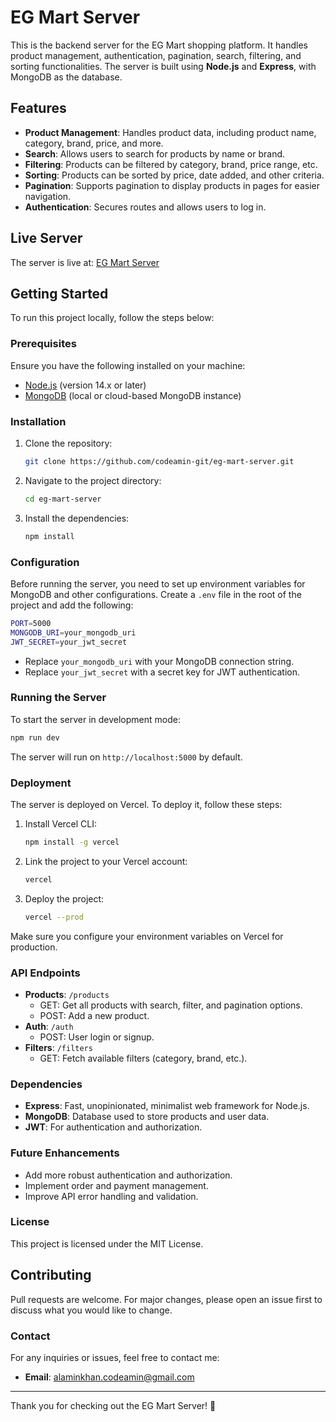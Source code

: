 # EG Mart Server

This is the backend server for the EG Mart shopping platform. It handles product management, authentication, pagination, search, filtering, and sorting functionalities. The server is built using **Node.js** and **Express**, with MongoDB as the database.

## Features

- **Product Management**: Handles product data, including product name, category, brand, price, and more.
- **Search**: Allows users to search for products by name or brand.
- **Filtering**: Products can be filtered by category, brand, price range, etc.
- **Sorting**: Products can be sorted by price, date added, and other criteria.
- **Pagination**: Supports pagination to display products in pages for easier navigation.
- **Authentication**: Secures routes and allows users to log in.
  
## Live Server

The server is live at: [EG Mart Server](https://server-ten-jade.vercel.app/)

## Getting Started

To run this project locally, follow the steps below:

### Prerequisites

Ensure you have the following installed on your machine:

- [Node.js](https://nodejs.org/) (version 14.x or later)
- [MongoDB](https://www.mongodb.com/) (local or cloud-based MongoDB instance)

### Installation

1. Clone the repository:

   ```bash
   git clone https://github.com/codeamin-git/eg-mart-server.git
   ```

2. Navigate to the project directory:

   ```bash
   cd eg-mart-server
   ```

3. Install the dependencies:

   ```bash
   npm install
   ```

### Configuration

Before running the server, you need to set up environment variables for MongoDB and other configurations. Create a `.env` file in the root of the project and add the following:

```bash
PORT=5000
MONGODB_URI=your_mongodb_uri
JWT_SECRET=your_jwt_secret
```

- Replace `your_mongodb_uri` with your MongoDB connection string.
- Replace `your_jwt_secret` with a secret key for JWT authentication.

### Running the Server

To start the server in development mode:

```bash
npm run dev
```

The server will run on `http://localhost:5000` by default.

### Deployment

The server is deployed on Vercel. To deploy it, follow these steps:

1. Install Vercel CLI:

   ```bash
   npm install -g vercel
   ```

2. Link the project to your Vercel account:

   ```bash
   vercel
   ```

3. Deploy the project:

   ```bash
   vercel --prod
   ```

Make sure you configure your environment variables on Vercel for production.

### API Endpoints

- **Products**: `/products`
  - GET: Get all products with search, filter, and pagination options.
  - POST: Add a new product.
- **Auth**: `/auth`
  - POST: User login or signup.
- **Filters**: `/filters`
  - GET: Fetch available filters (category, brand, etc.).

### Dependencies

- **Express**: Fast, unopinionated, minimalist web framework for Node.js.
- **MongoDB**: Database used to store products and user data.
- **JWT**: For authentication and authorization.

### Future Enhancements

- Add more robust authentication and authorization.
- Implement order and payment management.
- Improve API error handling and validation.

### License

This project is licensed under the MIT License.

## Contributing

Pull requests are welcome. For major changes, please open an issue first to discuss what you would like to change.

### Contact

For any inquiries or issues, feel free to contact me:

- **Email**: [alaminkhan.codeamin@gmail.com](mailto:alaminkhan.codeamin@gmail.com)

---

Thank you for checking out the EG Mart Server! 🚀
